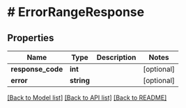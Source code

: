 # # ErrorRangeResponse

## Properties

Name | Type | Description | Notes
------------ | ------------- | ------------- | -------------
**response_code** | **int** |  | [optional]
**error** | **string** |  | [optional]

[[Back to Model list]](../../README.md#models) [[Back to API list]](../../README.md#endpoints) [[Back to README]](../../README.md)
